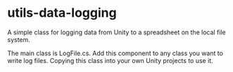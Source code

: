 # utils-data-logging

A simple class for logging data from Unity to a spreadsheet on the local file system.

The main class is LogFile.cs. Add this component to any class you want to write log files. Copying this class into your own Unity projects to use it.

